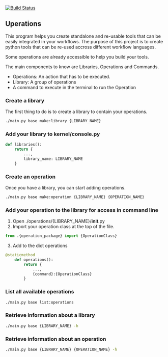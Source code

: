 [![Build Status](https://travis-ci.org/baminou/Uperations.svg?branch=master)](https://travis-ci.org/baminou/Uperations)

## Uperations

This program helps you create standalone and re-usable tools that can be easily integrated in your workflows.
The purpose of this project is to create python tools that can be re-used accross different workflow languages.

Some operations are already accessible to help you build your tools.

The main components to know are Libraries, Operations and Commands.

* Operations: An action that has to be executed.
* Library: A group of operations
* A command to execute in the terminal to run the Operation

### Create a library
The first thing to do is to create a library to contain your operations.
```bash
./main.py base make:library {LIBRARY_NAME}
```

### Add your library to kernel/console.py
```python
def libraries():
    return {
        ...,
        library_name: LIBRARY_NAME
    }
```

### Create an operation
Once you have a library, you can start adding operations.
```bash
./main.py base make:operation {LIBRARY_NAME} {OPERATION_NAME}
```

### Add your operation to the library for access in command line
1. Open ./operations/{LIBRARY_NAME}/__init__.py
2. Import your operation class at the top of the file.
```python
from .{operation_package} import {OperationClass}
```
3. Add to the dict operations
```python
@staticmethod
    def operations():
        return {
            ...,
            {command}:{OperationClass}
        }

```

### List all available operations
```bash
./main.py base list:operations
```

### Retrieve information about a library
```bash
./main.py base {LIBRARY_NAME} -h
```

### Retrieve information about an operation
```bash
./main.py base {LIBRARY_NAME} {OPERATION_NAME} -h
```